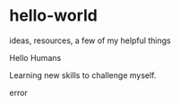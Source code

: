 # hello-world
ideas, resources, a few of my helpful things

Hello Humans

Learning new skills to challenge myself.

error
